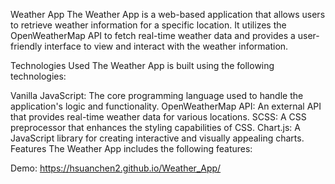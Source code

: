 ﻿Weather App
The Weather App is a web-based application that allows users to retrieve weather information for a specific location. It utilizes the OpenWeatherMap API to fetch real-time weather data and provides a user-friendly interface to view and interact with the weather information.

Technologies Used
The Weather App is built using the following technologies:

Vanilla JavaScript: The core programming language used to handle the application's logic and functionality.
OpenWeatherMap API: An external API that provides real-time weather data for various locations.
SCSS: A CSS preprocessor that enhances the styling capabilities of CSS.
Chart.js: A JavaScript library for creating interactive and visually appealing charts.
Features
The Weather App includes the following features:

Demo:
https://hsuanchen2.github.io/Weather_App/
